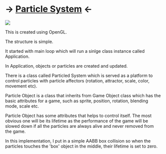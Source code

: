 # -> [Particle System](/Assignments/GameEngine/ParticleSystem/ParticleSystem.cpp) <-

<img src="https://github.com/FJinn/fjinn.github.io/blob/master/Assignments/GameEngine/Image/ParticleSystem.gif?raw=true" />

This is created using OpenGL.

The structure is simple.

It started with main loop which will run a sinlge class instance called Application.

In Application, objects or particles are created and updated.

There is a class called Particled System which is served as a platform to control particles with particle affectors (rotation, attractor, scale, color, movement etc).

Particle Object is a class that inherits from Game Object class which has the basic attributes for a game, such as sprite, position, rotation, blending mode, scale etc.

Particle Object has some attributes that helps to control itself. The most obvious one will be its lifetime as the performance of the game will be slowed down if all the particles are always alive and never removed from the game.

In this implementation, I put in a simple AABB box collision so when the particles touches the 'box' object in the middle, their lifetime is set to zero.
